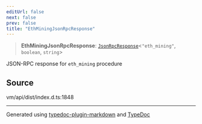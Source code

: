 ```yaml
---
editUrl: false
next: false
prev: false
title: "EthMiningJsonRpcResponse"
---
```


> **EthMiningJsonRpcResponse**: [`JsonRpcResponse`](/generated/type-aliases/jsonrpcresponse/)\<`"eth_mining"`, `boolean`, `string`\>

JSON-RPC response for `eth_mining` procedure

## Source

vm/api/dist/index.d.ts:1848

***
Generated using [typedoc-plugin-markdown](https://www.npmjs.com/package/typedoc-plugin-markdown) and [TypeDoc](https://typedoc.org/)
